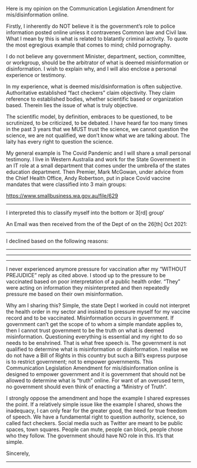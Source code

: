 Here is my opinion on the Communication Legislation Amendment for mis/disinformation online.

Firstly, I inherently do NOT believe it is the government’s role to police information posted online
unless it contravenes Common law and Civil law. What I mean by this is what is related to blatantly
criminal activity. To quote the most egregious example that comes to mind; child pornography.

I do not believe any government Minister, department, section, committee, or workgroup, should be
the arbitrator of what is deemed misinformation or disinformation. I wish to explain why, and I will
also enclose a personal experience or testimony.

In my experience, what is deemed mis/disinformation is often subjective. Authoritative established
“fact checkers” claim objectivity. They claim reference to established bodies, whether scientific based
or organization based. Therein lies the issue of what is truly objective.

The scientific model, by definition, embraces to be questioned, to be scrutinized, to be criticized, to
be debated. I have heard far too many times in the past 3 years that we MUST trust the science, we
cannot question the science, we are not qualified, we don’t know what we are talking about. The
laity has every right to question the science.

My general example is The Covid Pandemic and I will share a small personal testimony. I live in
Western Australia and work for the State Government in an IT role at a small department that comes
under the umbrella of the states education department. Then Premier, Mark McGowan, under
advice from the Chief Health Office, Andy Robertson, put in place Covid vaccine mandates that were
classified into 3 main groups:

https://www.smallbusiness.wa.gov.au/file/629


-----

I interpreted this to classify myself into the bottom or 3[rd] group’

An Email was then received from the of the Dept of on the 26[th] Oct 2021:

                                                    
                                                                        

-----

I declined based on the following reasons:


-----

-----

-----

I never experienced anymore pressure for vaccination after my “WITHOUT PREJUDICE” reply as cited
above. I stood up to the pressure to be vaccinated based on poor interpretation of a public health
order. “They” were acting on information they misinterpreted and then repeatedly pressure me based
on their own misinformation.

Why am I sharing this? Simple, the state Dept I worked in could not interpret the health order in my
sector and insisted to pressure myself for my vaccine record and to be vaccinated. Misinformation
occurs in government. If government can’t get the scope of to whom a simple mandate applies to,
then I cannot trust government to be the truth on what is deemed misinformation. Questioning
everything is essential and my right to do so needs to be enshrined. That is what free speech is. The
government is not qualified to determine what is misinformation or disinformation. I realise we do not
have a Bill of Rights in this country but such a Bill’s express purpose is to restrict government; not to
empower governments. This Communication Legislation Amendment for mis/disinformation online is
designed to empower government and it is government that should not be allowed to determine what
is “truth” online. For want of an overused term, no government should even think of enacting a
“Ministry of Truth”.

I strongly oppose the amendment and hope the example I shared expresses the point. If a relatively
simple issue like the example I shared, shows the inadequacy, I can only fear for the greater good, the
need for true freedom of speech. We have a fundamental right to question authority, science, so called
fact checkers. Social media such as Twitter are meant to be public spaces, town squares. People can
mute, people can block, people chose who they follow. The government should have NO role in this.
It’s that simple.

Sincerely,


-----

